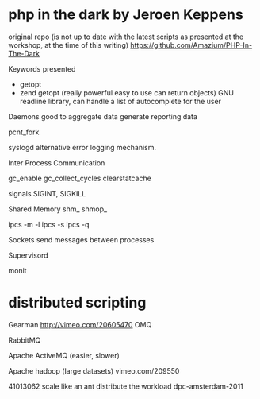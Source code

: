 php in the dark by Jeroen Keppens
=================================

original repo (is not up to date with the latest scripts as presented at the workshop, at the time of this writing)
https://github.com/Amazium/PHP-In-The-Dark

Keywords presented
	
* getopt
* zend getopt (really powerful easy to use can return objects)
GNU readline library, can handle a list of autocomplete for the user

Daemons
good to aggregate data
generate reporting data


pcnt_fork

syslogd alternative error logging mechanism.


Inter Process Communication

gc_enable
gc_collect_cycles
clearstatcache

signals
SIGINT, SIGKILL


Shared Memory
shm_
shmop_


ipcs -m -l
ipcs -s
ipcs -q

Sockets send messages between processes

Supervisord

monit

distributed scripting
=====================

Gearman
http://vimeo.com/20605470
OMQ

RabbitMQ

Apache ActiveMQ (easier, slower)

Apache hadoop (large datasets)
vimeo.com/209550

41013062
scale like an ant distribute the workload dpc-amsterdam-2011
